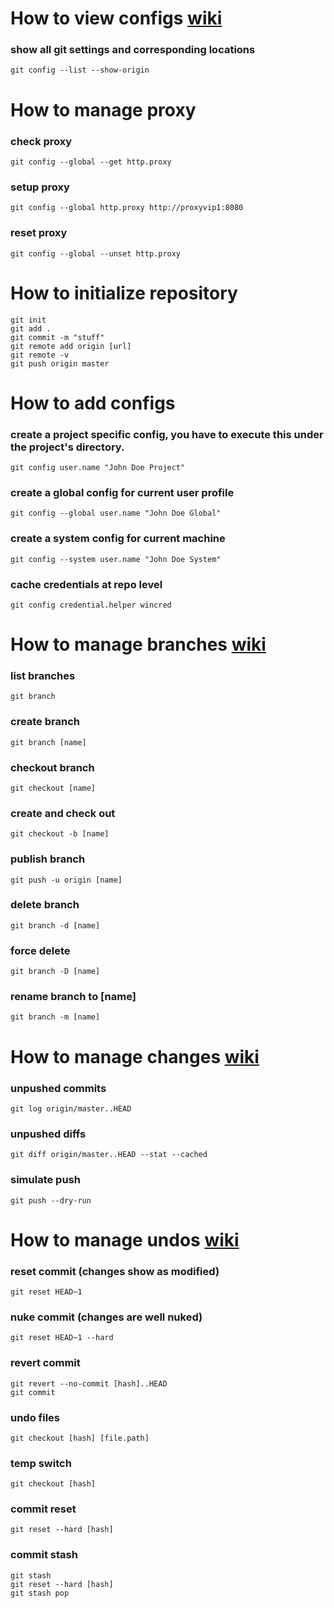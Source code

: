 # How to view configs [wiki](http://confluence:8090/display/KIKLOS/Git+Setup)
### show all git settings and corresponding locations
```
git config --list --show-origin
```


# How to manage proxy 
### check proxy
```
git config --global --get http.proxy
```
### setup proxy
```
git config --global http.proxy http://proxyvip1:8080
```
### reset proxy
```
git config --global --unset http.proxy
```


# How to initialize repository
```
git init
git add .
git commit -m "stuff"
git remote add origin [url]
git remote -v
git push origin master
```


# How to add configs
### create a project specific config, you have to execute this under the project's directory.
```
git config user.name "John Doe Project"
```
### create a global config for current user profile
```
git config --global user.name "John Doe Global"
```
### create a system config for current machine
```
git config --system user.name "John Doe System"
```
### cache credentials at repo level
```
git config credential.helper wincred
```


# How to manage branches [wiki](https://www.atlassian.com/git/tutorials/using-branches)

### list branches
```
git branch
```
### create branch
```
git branch [name]
```
### checkout branch
```
git checkout [name]
```
### create and check out 
```
git checkout -b [name]
```
### publish branch
```
git push -u origin [name]
```
### delete branch
```
git branch -d [name]
```
### force delete
```
git branch -D [name]
```
### rename branch to [name]
```
git branch -m [name]
```


# How to manage changes [wiki](todo)

### unpushed commits
```
git log origin/master..HEAD
```
### unpushed diffs
```
git diff origin/master..HEAD --stat --cached
```
### simulate push
```
git push --dry-run
```


# How to manage undos [wiki](https://www.atlassian.com/git/tutorials/undoing-changes)

### reset commit (changes show as modified)
```
git reset HEAD~1
```
### nuke commit (changes are well nuked)
```
git reset HEAD~1 --hard 
```
### revert commit
```
git revert --no-commit [hash]..HEAD
git commit
```
### undo files
```
git checkout [hash] [file.path]
```
### temp switch
```
git checkout [hash]
```
### commit reset
```
git reset --hard [hash]
```
### commit stash
```
git stash
git reset --hard [hash]
git stash pop
```

